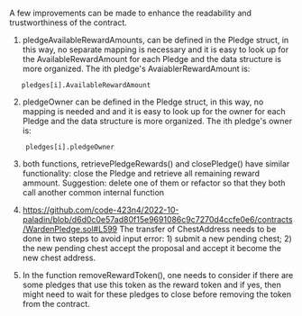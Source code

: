 A few improvements can be made to enhance the readability and trustworthiness of the contract.

1. pledgeAvailableRewardAmounts, can be defined in the Pledge struct, in this way, no separate mapping is necessary and  it is easy to look up for the AvailableRewardAmount for each Pledge and the data structure is more organized. The ith pledge's AvaiablerRewardAmount is:

```
   pledges[i].AvailableRewardAmount

```


2. pledgeOwner can be defined in the Pledge struct, in this way, no mapping is needed and and  it is easy to look up for the owner for each Pledge and the data structure is more organized. The ith pledge's owner is: 
```
    pledges[i].pledgeOwner
```

3. both functions, retrievePledgeRewards() and closePledge() have similar functionality: close the Pledge and retrieve all remaining reward ammount. Suggestion: delete one of them or refactor so that they both call another common internal function

4. https://github.com/code-423n4/2022-10-paladin/blob/d6d0c0e57ad80f15e9691086c9c7270d4ccfe0e6/contracts/WardenPledge.sol#L599
The transfer of ChestAddress needs to be done in two steps to avoid input error: 1) submit a new pending chest; 2) the new pending chest accept the proposal and accept it become the new chest address. 

5. In the function removeRewardToken(), one needs to consider if there are some pledges that use this token as the reward token and if yes, then might need to wait for these pledges to close before removing the token from the contract. 
